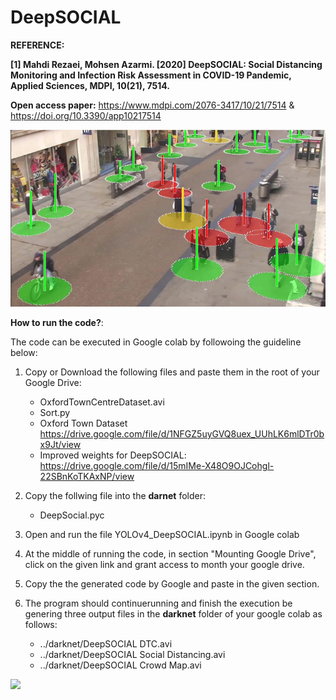 # DeepSOCIAL
**REFERENCE:**

**[1] Mahdi Rezaei, Mohsen Azarmi. [2020] DeepSOCIAL: Social Distancing Monitoring and Infection Risk Assessment in COVID-19 Pandemic, Applied Sciences, MDPI, 10(21), 7514.** 

**Open access paper:** https://www.mdpi.com/2076-3417/10/21/7514    &    https://doi.org/10.3390/app10217514

<img src = "Images/SocialD-Violations.jpg" width=640>

**How to run the code?**:

The code can be executed in Google colab by followoing the guideline below:
1. Copy or Download the following files and paste them in the root of your Google Drive:
   * OxfordTownCentreDataset.avi 
   * Sort.py
   * Oxford Town Dataset https://drive.google.com/file/d/1NFGZ5uyGVQ8uex_UUhLK6mlDTr0bx9Jt/view
   * Improved weights for DeepSOCIAL:  https://drive.google.com/file/d/15mIMe-X48O9OJCohgl-22SBnKoTKAxNP/view

2. Copy the follwing file into the **darnet** folder:
   * DeepSocial.pyc
   
3. Open and run the file YOLOv4_DeepSOCIAL.ipynb in Google colab
4. At the middle of running the code, in section "Mounting Google Drive", click on the given link and grant access to month your google drive.
5. Copy the the generated code by Google and paste in the given section.
6. The program should continuerunning and finish the execution be genering three output files in the **darknet** folder of your google colab as follows:
    * ../darknet/DeepSOCIAL DTC.avi
    * ../darknet/DeepSOCIAL Social Distancing.avi
    * ../darknet/DeepSOCIAL Crowd Map.avi

<img src = "Images/Crowd.gif" width=640>


